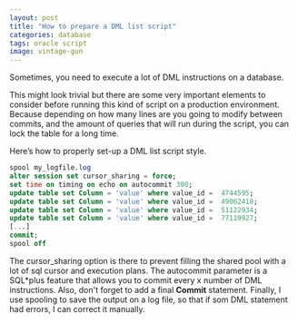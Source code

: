 ```yaml
---
layout: post
title: "How to prepare a DML list script"
categories: database
tags: oracle script
image: vintage-gun
---
```


Sometimes, you need to execute a lot of DML instructions on a database.

This might look trivial but there are some very important elements to consider before running this kind of script on a production environment. Because depending on how many lines are you going to modify between commits, and the amount of queries that will run during the script, you can lock the table for a long time.

Here’s how to properly set-up a DML list script style.

```sql
spool my_logfile.log
alter session set cursor_sharing = force;
set time on timing on echo on autocommit 300;
update table set Column = 'value' where value_id =  4744595;
update table set Column = 'value' where value_id =  49062418;
update table set Column = 'value' where value_id =  51122934;
update table set Column = 'value' where value_id =  77119927;
[...]
commit;
spool off
```

The cursor_sharing option is there to prevent filling the shared pool with a lot of sql cursor and execution plans.
The autocommit parameter is a SQL*plus feature that allows you to commit every x number of DML instructions. Also, don't forget to add a final **Commit** statement.
Finally, I use spooling to save the output on a log file, so that if som DML statement had errors, I can correct it manually.
